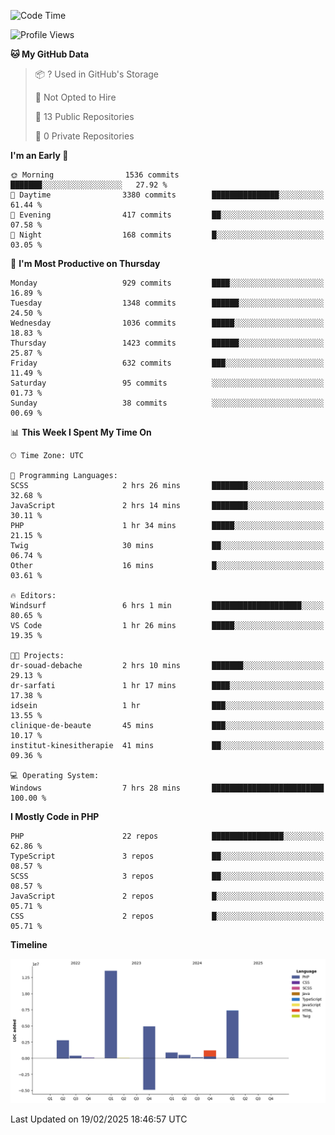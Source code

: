 <!--START_SECTION:waka-->
![Code Time](http://img.shields.io/badge/Code%20Time-2%2C234%20hrs%205%20mins-blue)

![Profile Views](http://img.shields.io/badge/Profile%20Views-0-blue)

**🐱 My GitHub Data** 

> 📦 ? Used in GitHub's Storage 
 > 
> 🚫 Not Opted to Hire
 > 
> 📜 13 Public Repositories 
 > 
> 🔑 0 Private Repositories 
 > 
**I'm an Early 🐤** 

```text
🌞 Morning                1536 commits        ███████░░░░░░░░░░░░░░░░░░   27.92 % 
🌆 Daytime                3380 commits        ███████████████░░░░░░░░░░   61.44 % 
🌃 Evening                417 commits         ██░░░░░░░░░░░░░░░░░░░░░░░   07.58 % 
🌙 Night                  168 commits         █░░░░░░░░░░░░░░░░░░░░░░░░   03.05 % 
```
📅 **I'm Most Productive on Thursday** 

```text
Monday                   929 commits         ████░░░░░░░░░░░░░░░░░░░░░   16.89 % 
Tuesday                  1348 commits        ██████░░░░░░░░░░░░░░░░░░░   24.50 % 
Wednesday                1036 commits        █████░░░░░░░░░░░░░░░░░░░░   18.83 % 
Thursday                 1423 commits        ██████░░░░░░░░░░░░░░░░░░░   25.87 % 
Friday                   632 commits         ███░░░░░░░░░░░░░░░░░░░░░░   11.49 % 
Saturday                 95 commits          ░░░░░░░░░░░░░░░░░░░░░░░░░   01.73 % 
Sunday                   38 commits          ░░░░░░░░░░░░░░░░░░░░░░░░░   00.69 % 
```


📊 **This Week I Spent My Time On** 

```text
🕑︎ Time Zone: UTC

💬 Programming Languages: 
SCSS                     2 hrs 26 mins       ████████░░░░░░░░░░░░░░░░░   32.68 % 
JavaScript               2 hrs 14 mins       ████████░░░░░░░░░░░░░░░░░   30.11 % 
PHP                      1 hr 34 mins        █████░░░░░░░░░░░░░░░░░░░░   21.15 % 
Twig                     30 mins             ██░░░░░░░░░░░░░░░░░░░░░░░   06.74 % 
Other                    16 mins             █░░░░░░░░░░░░░░░░░░░░░░░░   03.61 % 

🔥 Editors: 
Windsurf                 6 hrs 1 min         ████████████████████░░░░░   80.65 % 
VS Code                  1 hr 26 mins        █████░░░░░░░░░░░░░░░░░░░░   19.35 % 

🐱‍💻 Projects: 
dr-souad-debache         2 hrs 10 mins       ███████░░░░░░░░░░░░░░░░░░   29.13 % 
dr-sarfati               1 hr 17 mins        ████░░░░░░░░░░░░░░░░░░░░░   17.38 % 
idsein                   1 hr                ███░░░░░░░░░░░░░░░░░░░░░░   13.55 % 
clinique-de-beaute       45 mins             ███░░░░░░░░░░░░░░░░░░░░░░   10.17 % 
institut-kinesitherapie  41 mins             ██░░░░░░░░░░░░░░░░░░░░░░░   09.36 % 

💻 Operating System: 
Windows                  7 hrs 28 mins       █████████████████████████   100.00 % 
```

**I Mostly Code in PHP** 

```text
PHP                      22 repos            ████████████████░░░░░░░░░   62.86 % 
TypeScript               3 repos             ██░░░░░░░░░░░░░░░░░░░░░░░   08.57 % 
SCSS                     3 repos             ██░░░░░░░░░░░░░░░░░░░░░░░   08.57 % 
JavaScript               2 repos             █░░░░░░░░░░░░░░░░░░░░░░░░   05.71 % 
CSS                      2 repos             █░░░░░░░░░░░░░░░░░░░░░░░░   05.71 % 
```



**Timeline**

![Lines of Code chart](https://raw.githubusercontent.com/tahar-elgunaoui/tahar-elgunaoui/main/assets/bar_graph.png)


 Last Updated on 19/02/2025 18:46:57 UTC
<!--END_SECTION:waka-->
